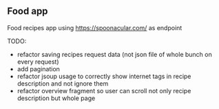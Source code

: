 
## Food app

Food recipes app using https://spoonacular.com/ as endpoint

TODO:
* refactor saving recipes request data (not json file of whole bunch on every request)
* add pagination 
* refactor jsoup usage to correctly show internet tags in recipe description and not ignore them
* refactor overview fragment so user can scroll not only recipe description but whole page 
  

